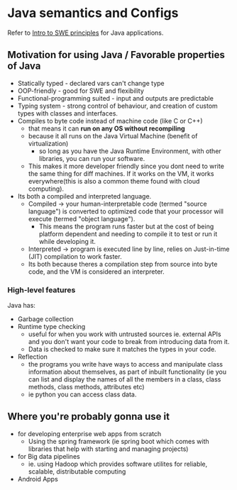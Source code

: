 # Java semantics and Configs

Refer to [Intro to SWE principles](https://github.com/Zypperman/xiandan/blob/main/04%20CS%20Lore/Software%20Engineering%20Principles/SWE%20Intro.md) for Java applications.

## Motivation for using Java / Favorable properties of Java

- Statically typed - declared vars can't change type
- OOP-friendly - good for SWE and flexibility
- Functional-programming suited - input and outputs are predictable
- Typing system - strong control of behaviour, and creation of custom types with classes and interfaces.
- Compiles to byte code instead of machine code (like C or C++)
    - that means it can **run on any OS without recompiling**
    - because it all runs on the Java Virtual Machine (benefit of virtualization)
        - so long as you have the Java Runtime Environment, with other libraries, you can run your software.
    - This makes it more developer friendly since you dont need to write the same thing for diff machines. If it works on the VM, it works everywhere(this is also a common theme found with cloud computing).
- Its both a compiled and interpreted language.
    - Compiled &#8594; your human-interpretable code (termed "source language") is converted to optimized code that your processor will execute (termed "object language").
        - This means the program runs faster but at the cost of being platform dependent and needing to compile it to test or run it while developing it.
    - Interpreted &#8594; program is executed line by line, relies on Just-in-time (JIT) compilation to work faster.
    - Its both because theres a compilation step from source into byte code, and the VM is considered an interpreter.

### High-level features

Java has:

- Garbage collection
- Runtime type checking
    - useful for when you work with untrusted sources ie. external APIs and you don't want your code to break from introducing data from it.
    - Data is checked to make sure it matches the types in your code. 
- Reflection
    - the programs you write have ways to access and manipulate class information about themselves, as part of inbuilt functionality (ie you can list and display the names of all the members in a class, class methods, class methods, attributes etc)
    - ie python you can access class data.

## Where you're probably gonna use it

- for developing enterprise web apps from scratch
    - Using the spring framework (ie spring boot which comes with libraries that help with starting and managing projects)
- for Big data pipelines
    - ie. using Hadoop which provides software utilites for reliable, scalable, distributable computing
- Android Apps
